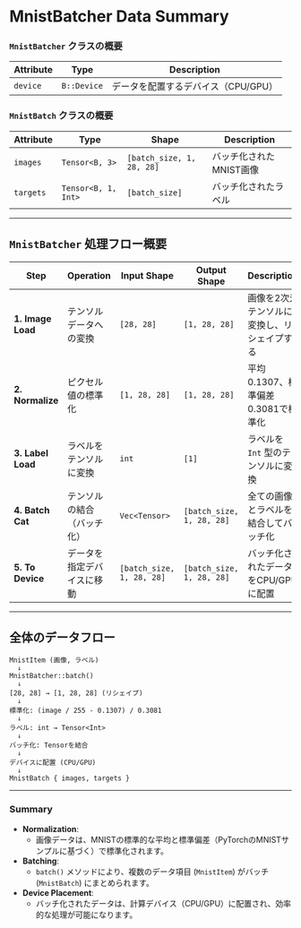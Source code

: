 # MnistBatcher Data Summary

### `MnistBatcher` クラスの概要

| Attribute   | Type        | Description                         |
|-------------|-------------|-------------------------------------|
| `device`    | `B::Device` | データを配置するデバイス（CPU/GPU） |

### `MnistBatch` クラスの概要

| Attribute   | Type               | Shape                      | Description                   |
|-------------|--------------------|----------------------------|-------------------------------|
| `images`    | `Tensor<B, 3>`     | `[batch_size, 1, 28, 28]`  | バッチ化されたMNIST画像       |
| `targets`   | `Tensor<B, 1, Int>`| `[batch_size]`             | バッチ化されたラベル          |

---

## `MnistBatcher` 処理フロー概要

| Step             | Operation                             | Input Shape       | Output Shape      | Description                                          |
|------------------|---------------------------------------|-------------------|-------------------|------------------------------------------------------|
| **1. Image Load**| テンソルデータへの変換               | `[28, 28]`        | `[1, 28, 28]`     | 画像を2次元テンソルに変換し、リシェイプする          |
| **2. Normalize** | ピクセル値の標準化                   | `[1, 28, 28]`     | `[1, 28, 28]`     | 平均0.1307、標準偏差0.3081で標準化                   |
| **3. Label Load**| ラベルをテンソルに変換               | `int`             | `[1]`             | ラベルを `Int` 型のテンソルに変換                    |
| **4. Batch Cat** | テンソルの結合（バッチ化）           | `Vec<Tensor>`     | `[batch_size, 1, 28, 28]` | 全ての画像とラベルを結合してバッチ化                 |
| **5. To Device** | データを指定デバイスに移動           | `[batch_size, 1, 28, 28]` | `[batch_size, 1, 28, 28]` | バッチ化されたデータをCPU/GPUに配置                  |

---

## 全体のデータフロー

```plaintext
MnistItem (画像, ラベル)
  ↓
MnistBatcher::batch()
  ↓
[28, 28] → [1, 28, 28] (リシェイプ)
  ↓
標準化: (image / 255 - 0.1307) / 0.3081
  ↓
ラベル: int → Tensor<Int>
  ↓
バッチ化: Tensorを結合
  ↓
デバイスに配置 (CPU/GPU)
  ↓
MnistBatch { images, targets }
```

---

### Summary

- **Normalization**:
  - 画像データは、MNISTの標準的な平均と標準偏差（PyTorchのMNISTサンプルに基づく）で標準化されます。
- **Batching**:
  - `batch()` メソッドにより、複数のデータ項目 (`MnistItem`) がバッチ (`MnistBatch`) にまとめられます。
- **Device Placement**:
  - バッチ化されたデータは、計算デバイス（CPU/GPU）に配置され、効率的な処理が可能になります。


